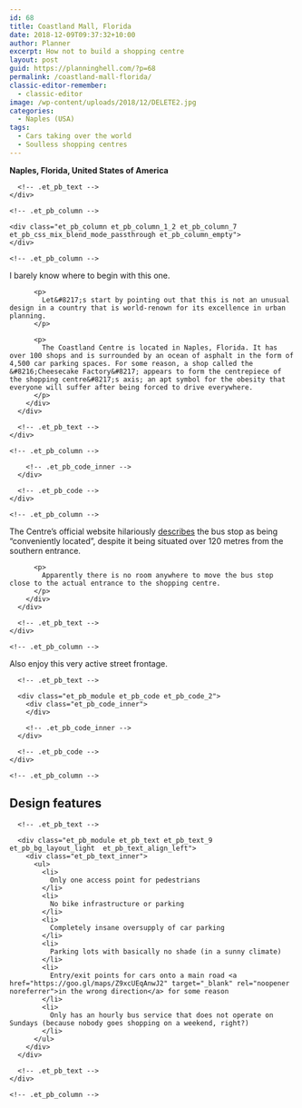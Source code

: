 ```yaml
---
id: 68
title: Coastland Mall, Florida
date: 2018-12-09T09:37:32+10:00
author: Planner
excerpt: How not to build a shopping centre
layout: post
guid: https://planninghell.com/?p=68
permalink: /coastland-mall-florida/
classic-editor-remember:
  - classic-editor
image: /wp-content/uploads/2018/12/DELETE2.jpg
categories:
  - Naples (USA)
tags:
  - Cars taking over the world
  - Soulless shopping centres
---
```

<div class="et_pb_section et_pb_section_2 et_section_regular et_section_transparent">
  <div class="et_pb_row et_pb_row_6">
    <div class="et_pb_column et_pb_column_1_2 et_pb_column_6    et_pb_css_mix_blend_mode_passthrough">
      <div class="et_pb_module et_pb_text et_pb_text_4 et_pb_bg_layout_light  et_pb_text_align_left">
        <div class="et_pb_text_inner">
          <p>
            <strong>Naples, Florida, United States of America<br /></strong>
          </p>
        </div>
      </div>
      
      <!-- .et_pb_text -->
    </div>
    
    <!-- .et_pb_column -->
    
    <div class="et_pb_column et_pb_column_1_2 et_pb_column_7    et_pb_css_mix_blend_mode_passthrough et_pb_column_empty">
    </div>
    
    <!-- .et_pb_column -->
  </div>
  
  <!-- .et_pb_row -->
  
  <div class="et_pb_row et_pb_row_7">
    <div class="et_pb_column et_pb_column_4_4 et_pb_column_8    et_pb_css_mix_blend_mode_passthrough et-last-child">
      <div class="et_pb_module et_pb_text et_pb_text_5 et_pb_bg_layout_light  et_pb_text_align_left">
        <div class="et_pb_text_inner">
          <p>
            I barely know where to begin with this one.
          </p>
          
          <p>
            Let&#8217;s start by pointing out that this is not an unusual design in a country that is world-renown for its excellence in urban planning.
          </p>
          
          <p>
            The Coastland Centre is located in Naples, Florida. It has over 100 shops and is surrounded by an ocean of asphalt in the form of 4,500 car parking spaces. For some reason, a shop called the &#8216;Cheesecake Factory&#8217; appears to form the centrepiece of the shopping centre&#8217;s axis; an apt symbol for the obesity that everyone will suffer after being forced to drive everywhere.
          </p>
        </div>
      </div>
      
      <!-- .et_pb_text -->
    </div>
    
    <!-- .et_pb_column -->
  </div>
  
  <!-- .et_pb_row -->
  
  <div class="et_pb_row et_pb_row_8">
    <div class="et_pb_column et_pb_column_4_4 et_pb_column_9    et_pb_css_mix_blend_mode_passthrough et-last-child">
      <div class="et_pb_module et_pb_code et_pb_code_1">
        <div class="et_pb_code_inner">
        </div>
        
        <!-- .et_pb_code_inner -->
      </div>
      
      <!-- .et_pb_code -->
    </div>
    
    <!-- .et_pb_column -->
  </div>
  
  <!-- .et_pb_row -->
  
  <div class="et_pb_row et_pb_row_9">
    <div class="et_pb_column et_pb_column_4_4 et_pb_column_10    et_pb_css_mix_blend_mode_passthrough et-last-child">
      <div class="et_pb_module et_pb_text et_pb_text_6 et_pb_bg_layout_light  et_pb_text_align_left">
        <div class="et_pb_text_inner">
          <p>
            The Centre&#8217;s official website hilariously <a href="https://www.coastlandcenter.com/en/visit.html" target="_blank" rel="noopener noreferrer">describes</a> the bus stop as being &#8220;conveniently located&#8221;, despite it being situated over 120 metres from the southern entrance.
          </p>
          
          <p>
            Apparently there is no room anywhere to move the bus stop close to the actual entrance to the shopping centre.
          </p>
        </div>
      </div>
      
      <!-- .et_pb_text -->
    </div>
    
    <!-- .et_pb_column -->
  </div>
  
  <!-- .et_pb_row -->
  
  <div class="et_pb_row et_pb_row_10">
    <div class="et_pb_column et_pb_column_4_4 et_pb_column_11    et_pb_css_mix_blend_mode_passthrough et-last-child">
      <div class="et_pb_module et_pb_text et_pb_text_7 et_pb_bg_layout_light  et_pb_text_align_left">
        <div class="et_pb_text_inner">
          <p>
            Also enjoy this very active street frontage.
          </p>
        </div>
      </div>
      
      <!-- .et_pb_text -->
      
      <div class="et_pb_module et_pb_code et_pb_code_2">
        <div class="et_pb_code_inner">
        </div>
        
        <!-- .et_pb_code_inner -->
      </div>
      
      <!-- .et_pb_code -->
    </div>
    
    <!-- .et_pb_column -->
  </div>
  
  <!-- .et_pb_row -->
</div>

<!-- .et_pb_section -->

<div class="et_pb_section et_pb_section_3 et_section_regular et_section_transparent">
  <div class="et_pb_row et_pb_row_11">
    <div class="et_pb_column et_pb_column_4_4 et_pb_column_12    et_pb_css_mix_blend_mode_passthrough et-last-child">
      <div class="et_pb_module et_pb_text et_pb_text_8 et_pb_bg_layout_light  et_pb_text_align_left">
        <div class="et_pb_text_inner">
          <h2>
            Design features
          </h2>
        </div>
      </div>
      
      <!-- .et_pb_text -->
      
      <div class="et_pb_module et_pb_text et_pb_text_9 et_pb_bg_layout_light  et_pb_text_align_left">
        <div class="et_pb_text_inner">
          <ul>
            <li>
              Only one access point for pedestrians
            </li>
            <li>
              No bike infrastructure or parking
            </li>
            <li>
              Completely insane oversupply of car parking
            </li>
            <li>
              Parking lots with basically no shade (in a sunny climate)
            </li>
            <li>
              Entry/exit points for cars onto a main road <a href="https://goo.gl/maps/Z9xcUEqAnwJ2" target="_blank" rel="noopener noreferrer">in the wrong direction</a> for some reason
            </li>
            <li>
              Only has an hourly bus service that does not operate on Sundays (because nobody goes shopping on a weekend, right?)
            </li>
          </ul>
        </div>
      </div>
      
      <!-- .et_pb_text -->
    </div>
    
    <!-- .et_pb_column -->
  </div>
  
  <!-- .et_pb_row -->
</div>

<!-- .et_pb_section -->